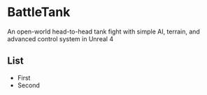# BattleTank
An open-world head-to-head tank fight with simple AI, terrain, and advanced control system in Unreal 4


## List
* First
* Second
